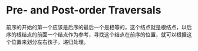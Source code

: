 # Pre- and Post-order Traversals

前序的开始的第一个应该是后序的最后一个是相等的，这个结点就是根结点，以后序的根结点的前面一个结点作为参考，寻找这个结点在前序的位置，就可以根据这个位置来划分左右孩子，递归处理。


